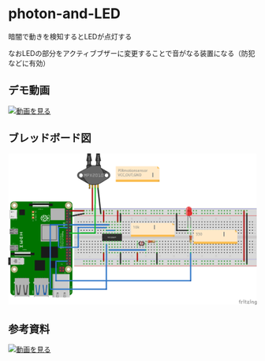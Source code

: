 # photon-and-LED
暗闇で動きを検知するとLEDが点灯する　　

なおLEDの部分をアクティブブザーに変更することで音がなる装置になる（防犯などに有効）

## デモ動画
[![動画を見る](https://img.youtube.com/vi/6hmbNdoFYCE/maxresdefault.jpg)](https://www.youtube.com/watch?v=6hmbNdoFYCE)

## ブレッドボード図
![回路図](https://github.com/ishi-0409/photon-and-LED/blob/main/photonPIR2.png)

## 参考資料
[![動画を見る](https://img.youtube.com/vi/mc06i-sZ6x0/maxresdefault.jpg)](https://www.youtube.com/watch?v=mc06i-sZ6x0)
